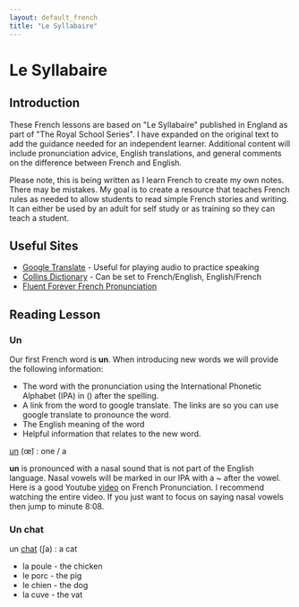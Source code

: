 ```yaml
---
layout: default_french
title: "Le Syllabaire"
---
```


# Le Syllabaire

## Introduction

These French lessons are based on "Le Syllabaire" published in England as part of "The Royal School Series". I have expanded on the original text to add the guidance needed for an independent learner. Additional content will include pronunciation advice, English translations, and general comments on the difference between French and English.

Please note, this is being written as I learn French to create my own notes. There may be mistakes. My goal is to create a resource that teaches French rules as needed to allow students to read simple French stories and writing. It can either be used by an adult for self study or as training so they can teach a student. 

## Useful Sites

* [Google Translate](https://translate.google.com) - Useful for playing audio to practice speaking
* [Collins Dictionary](https://www.collinsdictionary.com) - Can be set to French/English, English/French
* [Fluent Forever French Pronunciation](https://fluent-forever.com/videos/learn-french-pronunciation/)

## Reading Lesson

### Un
Our first French word is **un**. When introducing new words we will provide the following information:

* The word with the pronunciation using the International Phonetic Alphabet (IPA) in () after the spelling.
* A link from the word to google translate. The links are so you can use google translate to pronounce the word.
* The English meaning of the word
* Helpful information that relates to the new word.

[un](https://translate.google.com/#fr/en/un) (&#339;&#771;)
: one / a

**un** is pronounced with a nasal sound that is not part of the English language. Nasal vowels will be marked in our IPA with a ~ after the vowel. Here is a good Youtube [video](https://www.youtube.com/watch?v=hI2Pso1dDjM) on French Pronunciation. I recommend watching the entire video. If you just want to focus on saying nasal vowels then jump to minute 8:08.

### Un chat

un [chat](https://translate.google.com/#fr/en/chat) (ʃa)
: a cat



* la poule - the chicken
* le porc - the pig
* le chien - the dog
* la cuve - the vat
